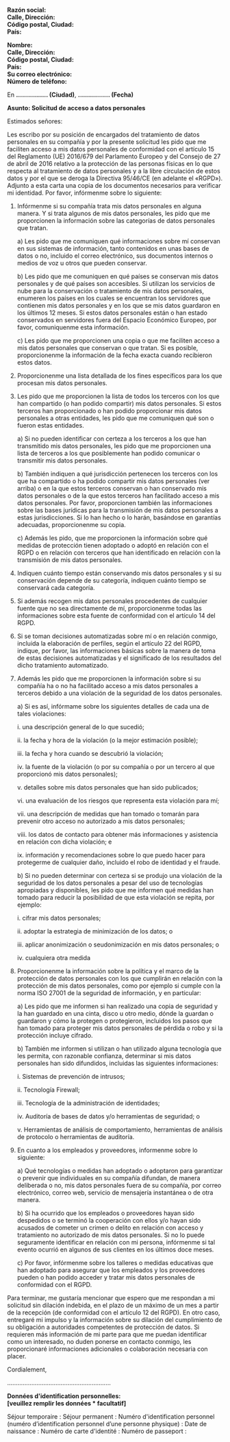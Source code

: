 **Razón social:**  
**Calle, Dirección:**  
**Código postal, Ciudad:**  
**País:**

**Nombre:**  
**Calle, Dirección:**  
**Código postal, Ciudad:**  
**País:**  
**Su correo electrónico:**  
**Número de teléfono:**

En **................ (Ciudad)**, **................ (Fecha)**

**Asunto: Solicitud de acceso a datos personales**

Estimados señores:

Les escribo por su posición de encargados del tratamiento de datos personales en su compañía y
por la presente solicitud les pido que me faciliten acceso a mis datos personales de conformidad
con el artículo 15 del Reglamento (UE) 2016/679 del Parlamento Europeo y del Consejo de 27 de
abril de 2016 relativo a la protección de las personas físicas en lo que respecta al tratamiento de
datos personales y a la libre circulación de estos datos y por el que se deroga la Directiva
95/46/CE (en adelante el «RGPD»).
Adjunto a esta carta una copia de los documentos necesarios para verificar mi identidad.
Por favor, infórmenme sobre lo siguiente:

1. Infórmenme si su compañía trata mis datos personales en alguna manera. Y si trata
   algunos de mis datos personales, les pido que me proporcionen la información sobre las
   categorías de datos personales que tratan.

   a) Les pido que me comuniquen qué informaciones sobre mí conservan en sus sistemas
   de información, tanto contenidos en unas bases de datos o no, incluido el correo
   electrónico, sus documentos internos o medios de voz u otros que pueden conservar.

   b) Les pido que me comuniquen en qué países se conservan mis datos personales y de qué países son accesibles. Si utilizan los servicios de nube para la conservación o tratamiento de mis datos personales, enumeren los países en los cuales se encuentran los servidores que contienen mis datos personales y en los que se mis datos guardaron en los últimos 12 meses. Si estos datos personales están o han estado conservados en servidores fuera del Espacio Económico Europeo, por favor, comuniquenme esta información.

   c) Les pido que me proporcionen una copia o que me faciliten acceso a mis datos personales que conservan o que tratan. Si es posible, proporcionenme la información de la fecha exacta cuando recibieron estos datos.

2. Proporcionenme una lista detallada de los fines específicos para los que procesan mis datos personales.

3. Les pido que me proporcionen la lista de todos los terceros con los que han compartido (o
   han podido compartir) mis datos personales. Si estos terceros han proporcionado o han
   podido proporcionar mis datos personales a otras entidades, les pido que me comuniquen
   qué son o fueron estas entidades.

   a) Si no pueden identificar con certeza a los terceros a los que han transmitido mis datos
   personales, les pido que me proporcionen una lista de terceros a los que posiblemente
   han podido comunicar o transmitir mis datos personales.

   b) También indiquen a qué jurisdicción pertenecen los terceros con los que ha compartido
   o ha podido compartir mis datos personales (ver arriba) o en la que estos terceros
   conservan o han conservado mis datos personales o de la que estos terceros han
   facilitado acceso a mis datos personales. Por favor, proporcionen también las
   informaciones sobre las bases jurídicas para la transmisión de mis datos personales a
   estas jurisdicciones. Si lo han hecho o lo harán, basándose en garantías adecuadas,
   proporcionenme su copia.

   c) Además les pido, que me proporcionen la información sobre qué medidas de
   protección tienen adoptado o adoptó en relación con el RGPD o en relación con
   terceros que han identificado en relación con la transmisión de mis datos personales.

4. Indiquen cuánto tiempo están conservando mis datos personales y si su conservación
   depende de su categoría, indiquen cuánto tiempo se conservará cada categoría.

5. Si además recogen mis datos personales procedentes de cualquier fuente que no sea
   directamente de mí, proporcionenme todas las informaciones sobre esta fuente de
   conformidad con el artículo 14 del RGPD.

6. Si se toman decisiones automatizadas sobre mí o en relación conmigo, incluida la elaboración de perfiles, según el artículo 22 del RGPD, indique, por favor, las informaciones básicas sobre la manera de toma de estas decisiones automatizadas y el significado de los resultados del dicho tratamiento automatizado.

7) Además les pido que me proporcionen la información sobre si su compañía ha o no ha facilitado acceso a mis datos personales a terceros debido a una violación de la seguridad de los datos personales.

   a) Si es así, infórmame sobre los siguientes detalles de cada una de tales violaciones:

   i. una descripción general de lo que sucedió;

   ii. la fecha y hora de la violación (o la mejor estimación posible);

   iii. la fecha y hora cuando se descubrió la violación;

   iv. la fuente de la violación (o por su compañía o por un tercero al que proporcionó mis
   datos personales);

   v. detalles sobre mis datos personales que han sido publicados;

   vi. una evaluación de los riesgos que representa esta violación para mí;

   vii. una descripción de medidas que han tomado o tomarán para prevenir otro acceso
   no autorizado a mis datos personales;

   viii. los datos de contacto para obtener más informaciones y asistencia en relación con
   dicha violación; e

   ix. información y recomendaciones sobre lo que puedo hacer para protegerme de
   cualquier daño, incluido el robo de identidad y el fraude.

   b) Si no pueden determinar con certeza si se produjo una violación de la seguridad de los
   datos personales a pesar del uso de tecnologías apropiadas y disponibles, les pido que
   me informen qué medidas han tomado para reducir la posibilidad de que esta violación
   se repita, por ejemplo:

   i. cifrar mis datos personales;

   ii. adoptar la estrategia de minimización de los datos; o

   iii. aplicar anonimización o seudonimización en mis datos personales; o

   iv. cualquiera otra medida

8) Proporcionenme la información sobre la política y el marco de la protección de datos personales con los que cumplirán en relación con la protección de mis datos personales, como por ejemplo si cumple con la norma ISO 27001 de la seguridad de información, y en particular:

   a) Les pido que me informen si han realizado una copia de seguridad y la han guardado
   en una cinta, disco u otro medio, dónde la guardan o guardaron y cómo la protegen o
   protegieron, incluidos los pasos que han tomado para proteger mis datos personales
   de pérdida o robo y si la protección incluye cifrado.

   b) También me informen si utilizan o han utilizado alguna tecnología que les permita, con
   razonable confianza, determinar si mis datos personales han sido difundidos, incluidas
   las siguientes informaciones:

   i. Sistemas de prevención de intrusos;

   ii. Tecnología Firewall;

   iii. Tecnología de la administración de identidades;

   iv. Auditoría de bases de datos y/o herramientas de seguridad; o

   v. Herramientas de análisis de comportamiento, herramientas de análisis de protocolo o herramientas de auditoría.

9) En cuanto a los empleados y proveedores, informenme sobre lo siguiente:

   a) Qué tecnologías o medidas han adoptado o adoptaron para garantizar o prevenir que
   individuales en su compañía difundan, de manera deliberada o no, mis datos
   personales fuera de su compañía, por correo electrónico, correo web, servicio de
   mensajería instantánea o de otra manera.

   b) Si ha ocurrido que los empleados o proveedores hayan sido despedidos o se terminó la
   cooperación con ellos y/o hayan sido acusados de cometer un crimen o delito en
   relación con acceso y tratamiento no autorizado de mis datos personales. Si no lo
   puede seguramente identificar en relación con mi persona, infórmenme si tal evento
   ocurrió en algunos de sus clientes en los últimos doce meses.

   c) Por favor, infórmenme sobre los talleres o medidas educativas que han adoptado para
   asegurar que los empleados y los proveedores pueden o han podido acceder y tratar
   mis datos personales de conformidad con el RGPD.

Para terminar, me gustaría mencionar que espero que me respondan a mi solicitud sin dilación
indebida, en el plazo de un máximo de un mes a partir de la recepción (de conformidad con el
artículo 12 del RGPD). En otro caso, entregaré mi impulso y la información sobre su dilación del
cumplimiento de su obligación a autoridades competentes de protección de datos. Si requieren
más información de mi parte para que me puedan identificar como un interesado, no duden
ponerse en contacto conmigo, les proporcionaré informaciones adicionales o colaboración
necesaria con placer.

Cordialement,

............................................................

**Données d&#39;identification personnelles:**  
**[veuillez remplir les données \* facultatif]**

Séjour temporaire :
Séjour permanent :
Numéro d&#39;identification personnel (numéro d’identification personnel d’une personne
physique) :
Date de naissance :
Numéro de carte d&#39;identité :
Numéro de passeport :
